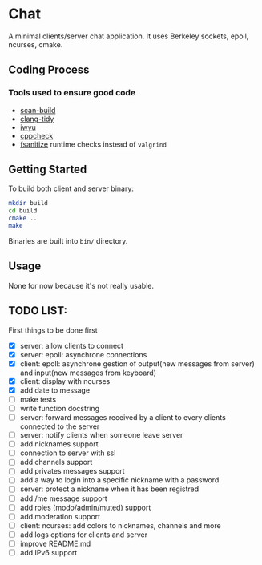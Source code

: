 # Chat

A minimal clients/server chat application.
It uses Berkeley sockets, epoll, ncurses, cmake.

## Coding Process
### Tools used to ensure good code
- [scan-build](//clang-analyzer.llvm.org/scan-build.html)
- [clang-tidy](//clang.llvm.org/extra/clang-tidy/)
- [iwyu](//github.com/include-what-you-use/include-what-you-use)
- [cppcheck](//github.com/danmar/cppcheck)
- [fsanitize](//clang.llvm.org/docs/AddressSanitizer.html) runtime checks instead of `valgrind`

## Getting Started
To build both client and server binary:
```sh
mkdir build
cd build
cmake ..
make
```
Binaries are built into `bin/` directory.

## Usage
None for now because it's not really usable.

## TODO LIST:
First things to be done first

- [x] server: allow clients to connect
- [x] server: epoll: asynchrone connections 
- [x] client: epoll: asynchrone gestion of output(new messages from server) and input(new messages from keyboard)
- [x] client: display with ncurses
- [x] add date to message
- [ ] make tests
- [ ] write function docstring
- [ ] server: forward messages received by a client to every clients connected to the server
- [ ] server: notify clients when someone leave server
- [ ] add nicknames support
- [ ] connection to server with ssl
- [ ] add channels support
- [ ] add privates messages support
- [ ] add a way to login into a specific nickname with a password
- [ ] server: protect a nickname when it has been registred
- [ ] add /me message support
- [ ] add roles (modo/admin/muted) support
- [ ] add moderation support
- [ ] client: ncurses: add colors to nicknames, channels and more
- [ ] add logs options for clients and server
- [ ] improve README.md
- [ ] add IPv6 support
